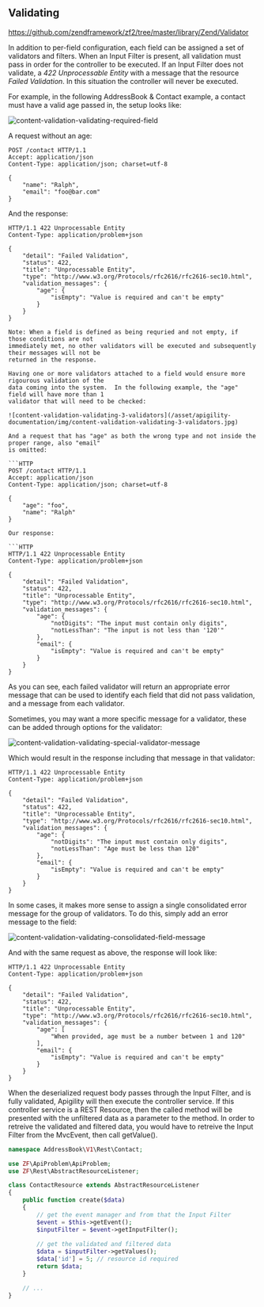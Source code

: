 Validating
----------

https://github.com/zendframework/zf2/tree/master/library/Zend/Validator

In addition to per-field configuration, each field can be assigned a set of validators and filters.
When an Input Filter is present, all validation must pass in order for the controller to be
executed.  If an Input Filter does not validate, a *422 Unprocessable Entity* with a message that
the resource *Failed Validation*.  In this situation the controller will never be executed.

For example, in the following AddressBook & Contact example, a contact must have a valid age passed 
in, the setup looks like:

![content-validation-validating-required-field](/asset/apigility-documentation/img/content-validation-validating-required-field.jpg)

A request without an age:

```HTTP
POST /contact HTTP/1.1
Accept: application/json
Content-Type: application/json; charset=utf-8

{
    "name": "Ralph",
    "email": "foo@bar.com"
}
```

And the response:

```HTTP
HTTP/1.1 422 Unprocessable Entity
Content-Type: application/problem+json

{
    "detail": "Failed Validation",
    "status": 422,
    "title": "Unprocessable Entity",
    "type": "http://www.w3.org/Protocols/rfc2616/rfc2616-sec10.html",
    "validation_messages": {
        "age": {
            "isEmpty": "Value is required and can't be empty"
        }
    }
}

Note: When a field is defined as being requried and not empty, if those conditions are not 
immediately met, no other validators will be executed and subsequently their messages will not be 
returned in the response.

Having one or more validators attached to a field would ensure more rigourous validation of the 
data coming into the system.  In the following example, the "age" field will have more than 1 
validator that will need to be checked:

![content-validation-validating-3-validators](/asset/apigility-documentation/img/content-validation-validating-3-validators.jpg)

And a request that has "age" as both the wrong type and not inside the proper range, also "email" 
is omitted:

```HTTP
POST /contact HTTP/1.1
Accept: application/json
Content-Type: application/json; charset=utf-8

{
    "age": "foo",
    "name": "Ralph"
}

Our response:

```HTTP
HTTP/1.1 422 Unprocessable Entity
Content-Type: application/problem+json

{
    "detail": "Failed Validation",
    "status": 422,
    "title": "Unprocessable Entity",
    "type": "http://www.w3.org/Protocols/rfc2616/rfc2616-sec10.html",
    "validation_messages": {
        "age": {
            "notDigits": "The input must contain only digits",
            "notLessThan": "The input is not less than '120'"
        },
        "email": {
            "isEmpty": "Value is required and can't be empty"
        }
    }
}
```

As you can see, each failed validator will return an appropriate error message that can be used to 
identify each field that did not pass validation, and a message from each validator.

Sometimes, you may want a more specific message for a validator, these can be added through options 
for the validator:

![content-validation-validating-special-validator-message](/asset/apigility-documentation/img/content-validation-validating-special-validator-message.jpg)

Which would result in the response including that message in that validator:

```HTTP
HTTP/1.1 422 Unprocessable Entity
Content-Type: application/problem+json

{
    "detail": "Failed Validation",
    "status": 422,
    "title": "Unprocessable Entity",
    "type": "http://www.w3.org/Protocols/rfc2616/rfc2616-sec10.html",
    "validation_messages": {
        "age": {
            "notDigits": "The input must contain only digits",
            "notLessThan": "Age must be less than 120"
        },
        "email": {
            "isEmpty": "Value is required and can't be empty"
        }
    }
}
```

In some cases, it makes more sense to assign a single consolidated error message for the group of 
validators.  To do this, simply add an error message to the field:

![content-validation-validating-consolidated-field-message](/asset/apigility-documentation/img/content-validation-validating-consolidated-field-message.jpg)

And with the same request as above, the response will look like:

```HTTP
HTTP/1.1 422 Unprocessable Entity
Content-Type: application/problem+json

{
    "detail": "Failed Validation",
    "status": 422,
    "title": "Unprocessable Entity",
    "type": "http://www.w3.org/Protocols/rfc2616/rfc2616-sec10.html",
    "validation_messages": {
        "age": [
            "When provided, age must be a number between 1 and 120"
        ],
        "email": {
            "isEmpty": "Value is required and can't be empty"
        }
    }
}
```

When the deserialized request body passes through the Input Filter, and is fully validated, 
Apigility will then execute the controller service.  If this controller service is a REST Resource, 
then the called method will be presented with the unfiltered data as a parameter to the method.  In 
order to retreive the validated and filtered data, you would have to retreive the Input Filter from 
the MvcEvent, then call getValue().

```php
namespace AddressBook\V1\Rest\Contact;

use ZF\ApiProblem\ApiProblem;
use ZF\Rest\AbstractResourceListener;

class ContactResource extends AbstractResourceListener
{
    public function create($data)
    {
        // get the event manager and from that the Input Filter
        $event = $this->getEvent();
        $inputFilter = $event->getInputFilter();
        
        // get the validated and filtered data
        $data = $inputFilter->getValues();
        $data['id'] = 5; // resource id required
        return $data;
    }

    // ...
}
```